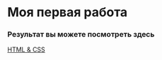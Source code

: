# Моя первая работа

### Результат вы можете посмотреть здесь

[HTML & CSS](https://mixailllllll.github.io/resume/)
